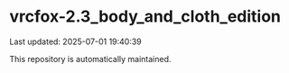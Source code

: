 # vrcfox-2.3_body_and_cloth_edition

Last updated: 2025-07-01 19:40:39

This repository is automatically maintained.
